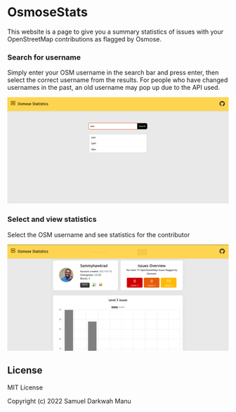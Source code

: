 # OsmoseStats

This website is a page to give you a summary statistics of issues with your OpenStreetMap
contributions as flagged by Osmose.


### Search for username

Simply enter your OSM username in the search bar and press enter, then select the correct
username from the results. For people who have changed usernames in the past, an old username
may pop up due to the API used.

![Search Preview](search_preview.png)


### Select and view statistics

Select the OSM username and see statistics for the contributor

![](result_preview.png)


## License

MIT License

Copyright (c) 2022 Samuel Darkwah Manu
